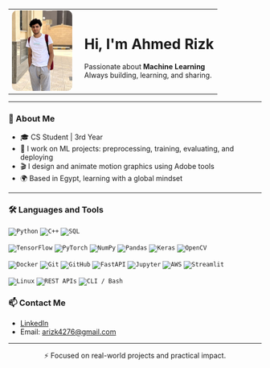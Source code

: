 <table>
  <tr>
    <td width="130">
      <img src="Me.jpg" width="120" style="border-radius: 10px;">
    </td>
    <td>
      <h1>Hi, I'm Ahmed Rizk</h1>
      <p>
        Passionate about <strong>Machine Learning</strong><br>
        Always building, learning, and sharing.
      </p>
    </td>
  </tr>
</table>

---

### 🚀 About Me
- 🎓 CS Student | 3rd Year  
- 🤖 I work on ML projects: preprocessing, training, evaluating, and deploying  
- 🎬 I design and animate motion graphics using Adobe tools  
- 🌍 Based in Egypt, learning with a global mindset  

---

<h3>🛠 Languages and Tools</h3>
<p>
  <!-- Programming Languages -->
  <code><img height="25" src="https://cdn.jsdelivr.net/gh/devicons/devicon/icons/python/python-original.svg" title="Python"></code>
  <code><img height="25" src="https://cdn.jsdelivr.net/gh/devicons/devicon/icons/cplusplus/cplusplus-original.svg" title="C++"></code>
  <code><img height="25" src="https://cdn.jsdelivr.net/gh/devicons/devicon/icons/sqlite/sqlite-original.svg" title="SQL"></code>

  <!-- ML Frameworks & Libraries -->
  <code><img height="25" src="https://cdn.jsdelivr.net/gh/devicons/devicon/icons/tensorflow/tensorflow-original.svg" title="TensorFlow"></code>
  <code><img height="25" src="https://cdn.jsdelivr.net/gh/devicons/devicon/icons/pytorch/pytorch-original.svg" title="PyTorch"></code>
  <code><img height="25" src="https://cdn.jsdelivr.net/gh/devicons/devicon/icons/numpy/numpy-original.svg" title="NumPy"></code>
  <code><img height="25" src="https://cdn.jsdelivr.net/gh/devicons/devicon/icons/pandas/pandas-original.svg" title="Pandas"></code>
  <code><img height="25" src="https://cdn.jsdelivr.net/gh/devicons/devicon/icons/keras/keras-original.svg" title="Keras"></code>
  <code><img height="25" src="https://cdn.jsdelivr.net/gh/devicons/devicon/icons/opencv/opencv-original.svg" title="OpenCV"></code>

  <!-- Tools & Environments -->
  <code><img height="25" src="https://cdn.jsdelivr.net/gh/devicons/devicon/icons/docker/docker-original.svg" title="Docker"></code>
  <code><img height="25" src="https://cdn.jsdelivr.net/gh/devicons/devicon/icons/git/git-original.svg" title="Git"></code>
  <code><img height="25" src="https://cdn.jsdelivr.net/gh/devicons/devicon/icons/github/github-original.svg" title="GitHub"></code>
  <code><img height="25" src="https://cdn.jsdelivr.net/gh/devicons/devicon/icons/fastapi/fastapi-original.svg" title="FastAPI"></code>
  <code><img height="25" src="https://cdn.jsdelivr.net/gh/devicons/devicon/icons/jupyter/jupyter-original.svg" title="Jupyter"></code>
  <code><img height="25" src="https://cdn.jsdelivr.net/gh/devicons/devicon/icons/aws/aws-original.svg" title="AWS"></code>
  <code><img height="25" src="https://cdn.jsdelivr.net/gh/devicons/devicon/icons/streamlit/streamlit-original.svg" title="Streamlit"></code>

  <!-- Other Technologies -->
  <code><img height="25" src="https://cdn.jsdelivr.net/gh/devicons/devicon/icons/linux/linux-original.svg" title="Linux"></code>
  <code><img height="25" src="https://cdn.jsdelivr.net/gh/devicons/devicon/icons/html5/html5-original.svg" title="REST APIs"></code>
  <code><img height="25" src="https://cdn.jsdelivr.net/gh/devicons/devicon/icons/bash/bash-original.svg" title="CLI / Bash"></code>
</p>

### 📫 Contact Me
- [LinkedIn](https://www.linkedin.com/in/ahmedrizkgawish/)  
- Email: arizk4276@gmail.com

---

<p align="center">
  ⚡ Focused on real-world projects and practical impact.
</p>
